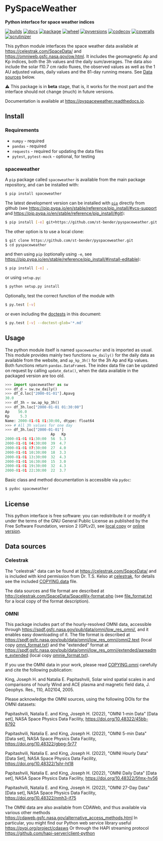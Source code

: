 # PySpaceWeather

**Python interface for space weather indices**

[![builds](https://github.com/st-bender/pyspaceweather/actions/workflows/ci_build_and_test.yml/badge.svg?branch=master)](https://github.com/st-bender/pyspaceweather/actions/workflows/ci_build_and_test.yml)
[![docs](https://readthedocs.org/projects/pyspaceweather/badge/?version=latest)](https://pyspaceweather.readthedocs.io/en/latest/?badge=latest)
[![package](https://img.shields.io/pypi/v/spaceweather.svg?style=flat)](https://pypi.org/project/spaceweather)
[![wheel](https://img.shields.io/pypi/wheel/spaceweather.svg?style=flat)](https://pypi.org/project/spaceweather)
[![pyversions](https://img.shields.io/pypi/pyversions/spaceweather.svg?style=flat)](https://pypi.org/project/spaceweather)
[![codecov](https://codecov.io/gh/st-bender/pyspaceweather/badge.svg)](https://codecov.io/gh/st-bender/pyspaceweather)
[![coveralls](https://coveralls.io/repos/github/st-bender/pyspaceweather/badge.svg)](https://coveralls.io/github/st-bender/pyspaceweather)
[![scrutinizer](https://scrutinizer-ci.com/g/st-bender/pyspaceweather/badges/quality-score.png?b=master)](https://scrutinizer-ci.com/g/st-bender/pyspaceweather/?branch=master)

This python module interfaces the space weather data available at
<https://celestrak.com/SpaceData/> and <https://omniweb.gsfc.nasa.gov/ow.html>.
It includes the geomagnetic Ap and Kp indices, both the 3h values and
the daily sum/averages.
The data also include the solar f10.7 cm radio fluxes,
the observed values as well as the 1 AU adjusted values,
daily values and the 81-day running means.
See [Data sources](#data-sources) below.

:warning: This package is in **beta** stage, that is, it works for the most part
and the interface should not change (much) in future versions.

Documentation is available at <https://pyspaceweather.readthedocs.io>.

## Install

### Requirements

- `numpy` - required
- `pandas` - required
- `requests` - required for updating the data files
- `pytest`, `pytest-mock` - optional, for testing

### spaceweather

A `pip` package called `spaceweather` is available from the
main package repository, and can be installed with:
```sh
$ pip install spaceweather
```
The latest development version can be installed
with [`pip`](https://pip.pypa.io) directly from github
(see <https://pip.pypa.io/en/stable/reference/pip_install/#vcs-support>
and <https://pip.pypa.io/en/stable/reference/pip_install/#git>):

```sh
$ pip install [-e] git+https://github.com/st-bender/pyspaceweather.git
```

The other option is to use a local clone:

```sh
$ git clone https://github.com/st-bender/pyspaceweather.git
$ cd pyspaceweather
```
and then using `pip` (optionally using `-e`, see
<https://pip.pypa.io/en/stable/reference/pip_install/#install-editable>):

```sh
$ pip install [-e] .
```

or using `setup.py`:

```sh
$ python setup.py install
```

Optionally, test the correct function of the module with

```sh
$ py.test [-v]
```

or even including the [doctests](https://docs.python.org/library/doctest.html)
in this document:

```sh
$ py.test [-v] --doctest-glob='*.md'
```

## Usage

The python module itself is named `spaceweather` and is imported as usual.
This module provides mainly two functions `sw_daily()` for the daily data
as available from the website, and `ap_kp_3h()` for the 3h Ap and Kp values.
Both functions return `pandas.DataFrame`s.
The index data file can be updated on request by calling `update_data()`,
when the data available in the packaged version are too old.

```python
>>> import spaceweather as sw
>>> df_d = sw.sw_daily()
>>> df_d.loc["2000-01-01"].Apavg
30.0
>>> df_3h = sw.ap_kp_3h()
>>> df_3h.loc["2000-01-01 01:30:00"]
Ap    56.0
Kp     5.3
Name: 2000-01-01 01:30:00, dtype: float64
>>> # All 3h values for one day
>>> df_3h.loc["2000-01-01"]
                     Ap   Kp
2000-01-01 01:30:00  56  5.3
2000-01-01 04:30:00  39  4.7
2000-01-01 07:30:00  27  4.0
2000-01-01 10:30:00  18  3.3
2000-01-01 13:30:00  32  4.3
2000-01-01 16:30:00  15  3.0
2000-01-01 19:30:00  32  4.3
2000-01-01 22:30:00  22  3.7

```

Basic class and method documentation is accessible via `pydoc`:

```sh
$ pydoc spaceweather
```

## License

This python interface is free software: you can redistribute it or modify
it under the terms of the GNU General Public License as published by
the Free Software Foundation, version 2 (GPLv2), see [local copy](./COPYING.GPLv2)
or [online version](http://www.gnu.org/licenses/gpl-2.0.html).

## Data sources

### Celestrak

The "celestrak" data can be found at <https://celestrak.com/SpaceData/>
and is included with kind permission from Dr. T.S. Kelso at
[celestrak](https://celestrak.com),
for details see the included [COPYING.data](COPYING.data) file.

The data sources and file format are described at
<http://celestrak.com/SpaceData/SpaceWx-format.php>
(see [file_format.txt](file_format.txt) for a local copy of the format description).

### OMNI

This package includes part of the hourly-resolved OMNI data,
accessible through <https://spdf.gsfc.nasa.gov/pub/data/omni/low_res_omni/>,
and it enables easy downloading of it.
The file format is described at
<https://spdf.gsfc.nasa.gov/pub/data/omni/low_res_omni/omni2.text>
(local copy [omni_format.txt](omni_format.txt))
and the "extended" format at
<https://spdf.gsfc.nasa.gov/pub/data/omni/low_res_omni/extended/aareadme_extended>
(local copy [omnie_format.txt](omnie_format.txt)).

If you use the OMNI data in your work, please read [COPYING.omni](COPYING.omni)
carefully and cite the following publication:

King, Joseph H. and Natalia E. Papitashvili,
Solar wind spatial scales in and comparisons of hourly Wind and ACE plasma and magnetic field data,
J. Geophys. Res., 110, A02104, 2005.

Please acknowledge the OMNI sources, using the following DOIs for the OMNI datasets:

Papitashvili, Natalia E. and King, Joseph H. (2022), "OMNI 1-min Data" [Data set], NASA Space
Physics Data Facility, https://doi.org/10.48322/45bb-8792

Papitashvili, Natalia E. and King, Joseph H. (2022), "OMNI 5-min Data" [Data set], NASA Space
Physics Data Facility, https://doi.org/10.48322/gbpg-5r77

Papitashvili, Natalia E. and King, Joseph H. (2022), "OMNI Hourly Data" [Data Set], NASA Space
Physics Data Facility, https://doi.org/10.48322/1shr-ht18

Papitashvili, Natalia E. and King, Joseph H. (2022), "OMNI Daily Data" [Data set], NASA Space
Physics Data Facility, https://doi.org/10.48322/5fmx-hv56

Papitashvili, Natalia E. and King, Joseph H. (2022), "OMNI 27-Day Data" [Data set], NASA Space
Physics Data Facility, https://doi.org/10.48322/nmh3-jf75

The OMNI data are also available from CDAWeb, and thus available via various other methods
https://cdaweb.gsfc.nasa.gov/alternative_access_methods.html
In particular, you might find our Python web service library useful
https://pypi.org/project/cdasws
Or through the HAPI streaming protocol https://github.com/hapi-server/client-python
